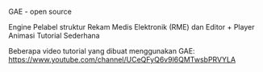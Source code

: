 

GAE - open source

Engine Pelabel struktur Rekam Medis Elektronik (RME) dan Editor + Player Animasi Tutorial Sederhana

Beberapa video tutorial yang dibuat menggunakan GAE: https://www.youtube.com/channel/UCeQFyQ6v9l6QMTwsbPRVYLA








       

  
